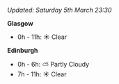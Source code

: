 *Updated: Saturday 5th March 23:30*

**Glasgow**

* 0h - 11h: :sunny: Clear

**Edinburgh**

* 0h - 6h: :partly_sunny: Partly Cloudy
* 7h - 11h: :sunny: Clear
